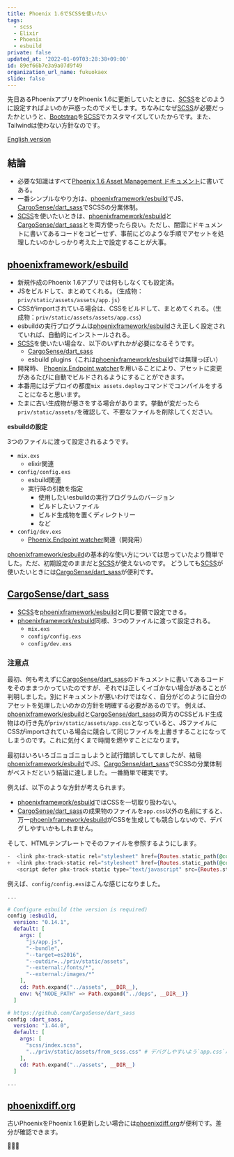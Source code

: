 ```yaml
---
title: Phoenix 1.6でSCSSを使いたい
tags:
  - scss
  - Elixir
  - Phoenix
  - esbuild
private: false
updated_at: '2022-01-09T03:28:38+09:00'
id: 89ef66b7e3a9a07d9f49
organization_url_name: fukuokaex
slide: false
---
```

[phoenixframework/esbuild]: https://github.com/phoenixframework/esbuild
[flatpickr]: https://github.com/flatpickr/flatpickr
[CargoSense/dart_sass]: https://github.com/CargoSense/dart_sass
[phoenixdiff.org]: https://www.phoenixdiff.org/?source=1.5.13&target=1.6.2
[Bootstrap]: https://getbootstrap.com/
[SCSS]: https://sass-lang.com/
[Phoenix.Endpoint watcher]: https://hexdocs.pm/phoenix/Phoenix.Endpoint.html#module-runtime-configuration

先日あるPhoenixアプリをPhoenix 1.6に更新していたときに、[SCSS]をどのように設定すればよいのか戸惑ったのでメモします。ちなみになぜ[SCSS]が必要だったかというと、[Bootstrap]を[SCSS]でカスタマイズしていたからです。また、Tailwindは使わない方針なのです。

[English version](https://dev.to/mnishiguchi/elixir-phoenix-16-esbuild-scss-1go7)

## 結論

- 必要な知識はすべて[Phoenix 1.6 Asset Management ドキュメント](https://hexdocs.pm/phoenix/asset_management.html)に書いてある。
- 一番シンプルなやり方は、[phoenixframework/esbuild]でJS、[CargoSense/dart_sass]でSCSSの分業体制。
- [SCSS]を使いたいときは、[phoenixframework/esbuild]と[CargoSense/dart_sass]とを両方使ったら良い。ただし、闇雲にドキュメントに書いてあるコードをコピーせず、事前にどのような手順でアセットを処理したいのかしっかり考えた上で設定することが大事。

## [phoenixframework/esbuild]

- 新規作成のPhoenix 1.6アプリでは何もしなくても設定済。
- JSをビルドして、まとめてくれる。（生成物：`priv/static/assets/assets/app.js`）
- CSSがimportされている場合は、CSSをビルドして、まとめてくれる。（生成物：`priv/static/assets/assets/app.css`）
- esbuildの実行プログラムは[phoenixframework/esbuild]さえ正しく設定されていれば、自動的にインストールされる。
- [SCSS]を使いたい場合な、以下のいずれかが必要になるそうです。
  - [CargoSense/dart_sass]
  - esbuild plugins（これは[phoenixframework/esbuild]では無理っぽい）
- 開発時、 [Phoenix.Endpoint watcher]を用いることにより、アセットに変更があるたびに自動でビルドされるようにすることができます。
- 本番用にはデプロイの都度`mix assets.deploy`コマンドでコンパイルをすることになると思います。
- たまに古い生成物が悪さをする場合があります。挙動が変だったら`priv/static/assets/`を確認して、不要なファイルを削除してください。

**esbuildの設定**

3つのファイルに渡って設定されるようです。

- `mix.exs`
  - elixir関連
- `config/config.exs`
  - esbuild関連
  - 実行時の引数を指定
    - 使用したいesbuildの実行プログラムのバージョン
    - ビルドしたいファイル
    - ビルド生成物を置くディレクトリー
    - など
- `config/dev.exs`
  - [Phoenix.Endpoint watcher]関連（開発用）

[phoenixframework/esbuild]の基本的な使い方については思っていたより簡単でした。ただ、初期設定のままだと[SCSS]が使えないのです。
どうしても[SCSS]が使いたいときには[CargoSense/dart_sass]が便利です。

## [CargoSense/dart_sass]

- [SCSS]を[phoenixframework/esbuild]と同じ要領で設定できる。
- [phoenixframework/esbuild]同様、3つのファイルに渡って設定される。
  - `mix.exs`
  - `config/config.exs`
  - `config/dev.exs`

### 注意点

最初、何も考えずに[CargoSense/dart_sass]のドキュメントに書いてあるコードをそのままつかっていたのですが、それでは正しくイゴかない場合があることが判明しました。別にドキュメントが悪いわけではなく、自分がどのように自分のアセットを処理したいのかの方針を明確する必要があるのです。
例えば、[phoenixframework/esbuild]と[CargoSense/dart_sass]の両方のCSSビルド生成物はの行き先が`priv/static/assets/app.css`となっていると、JSファイルにCSSがimportされている場合に競合して同じファイルを上書きすることになってしまうのです。これに気付くまで時間を燃やすことになります。

最初はいろいろゴニョゴニョしようと試行錯誤してしてましたが、結局[phoenixframework/esbuild]でJS、[CargoSense/dart_sass]でSCSSの分業体制がベストだという結論に達しました。一番簡単で確実です。

例えば、以下のような方針が考えられます。

- [phoenixframework/esbuild]ではCSSを一切取り扱わない。
- [CargoSense/dart_sass]の成果物のファイルを`app.css`以外の名前にすると、万一[phoenixframework/esbuild]がCSSを生成しても競合しないので、デバグしやすいかもしれません。

そして、HTMLテンプレートでそのファイルを参照するようにします。

```diff_html:lib/my_app_web/templates/layout/root.html.heex
-  <link phx-track-static rel="stylesheet" href={Routes.static_path(@conn, "/assets/app.css")}/>
+  <link phx-track-static rel="stylesheet" href={Routes.static_path(@conn, "/assets/from_scss.css")}/>
   <script defer phx-track-static type="text/javascript" src={Routes.static_path(@conn, "/assets/app.js")}></script>
```

例えば、`config/config.exs`はこんな感じになりました。

```elixir:config/config.exs
...

# Configure esbuild (the version is required)
config :esbuild,
  version: "0.14.1",
  default: [
    args: [
      "js/app.js",
      "--bundle",
      "--target=es2016",
      "--outdir=../priv/static/assets",
      "--external:/fonts/*",
      "--external:/images/*"
    ],
    cd: Path.expand("../assets", __DIR__),
    env: %{"NODE_PATH" => Path.expand("../deps", __DIR__)}
  ]

# https://github.com/CargoSense/dart_sass
config :dart_sass,
  version: "1.44.0",
  default: [
    args: [
      "scss/index.scss",
      "../priv/static/assets/from_scss.css" # デバグしやすいよう`app.css`以外の名前にする
    ],
    cd: Path.expand("../assets", __DIR__)
  ]

...
```

## [phoenixdiff.org]

古いPhoenixをPhoenix 1.6更新したい場合には[phoenixdiff.org]が便利です。差分が確認できます。

:tada::tada::tada:
